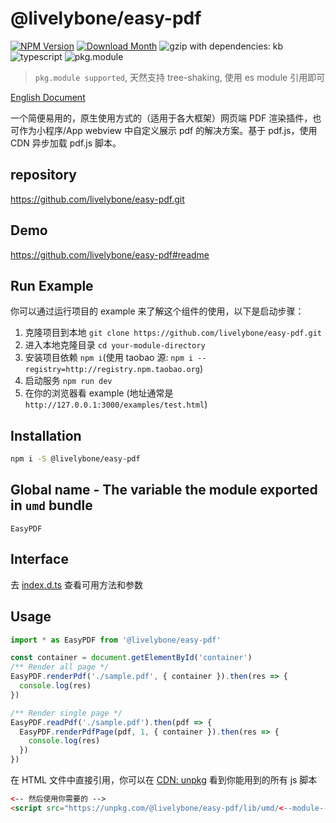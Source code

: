 # @livelybone/easy-pdf
[![NPM Version](http://img.shields.io/npm/v/@livelybone/easy-pdf.svg?style=flat-square)](https://www.npmjs.com/package/@livelybone/easy-pdf)
[![Download Month](http://img.shields.io/npm/dm/@livelybone/easy-pdf.svg?style=flat-square)](https://www.npmjs.com/package/@livelybone/easy-pdf)
![gzip with dependencies: kb](https://img.shields.io/badge/gzip--with--dependencies-kb-brightgreen.svg "gzip with dependencies: kb")
![typescript](https://img.shields.io/badge/typescript-supported-blue.svg "typescript")
![pkg.module](https://img.shields.io/badge/pkg.module-supported-blue.svg "pkg.module")

> `pkg.module supported`, 天然支持 tree-shaking, 使用 es module 引用即可

[English Document](./README.md)

一个简便易用的，原生使用方式的（适用于各大框架）网页端 PDF 渲染插件，也可作为小程序/App webview 中自定义展示 pdf 的解决方案。基于 pdf.js，使用 CDN 异步加载 pdf.js 脚本。

## repository
https://github.com/livelybone/easy-pdf.git

## Demo
https://github.com/livelybone/easy-pdf#readme

## Run Example
你可以通过运行项目的 example 来了解这个组件的使用，以下是启动步骤：

1. 克隆项目到本地 `git clone https://github.com/livelybone/easy-pdf.git`
2. 进入本地克隆目录 `cd your-module-directory`
3. 安装项目依赖 `npm i`(使用 taobao 源: `npm i --registry=http://registry.npm.taobao.org`)
4. 启动服务 `npm run dev`
5. 在你的浏览器看 example (地址通常是 `http://127.0.0.1:3000/examples/test.html`)

## Installation
```bash
npm i -S @livelybone/easy-pdf
```

## Global name - The variable the module exported in `umd` bundle
`EasyPDF`

## Interface
去 [index.d.ts](./index.d.ts) 查看可用方法和参数

## Usage
```js
import * as EasyPDF from '@livelybone/easy-pdf'

const container = document.getElementById('container')
/** Render all page */
EasyPDF.renderPdf('./sample.pdf', { container }).then(res => {
  console.log(res)
})

/** Render single page */
EasyPDF.readPdf('./sample.pdf').then(pdf => {
  EasyPDF.renderPdfPage(pdf, 1, { container }).then(res => {
    console.log(res)
  })
})
```

在 HTML 文件中直接引用，你可以在 [CDN: unpkg](https://unpkg.com/@livelybone/easy-pdf/lib/umd/) 看到你能用到的所有 js 脚本
```html
<-- 然后使用你需要的 -->
<script src="https://unpkg.com/@livelybone/easy-pdf/lib/umd/<--module-->.js"></script>
```
